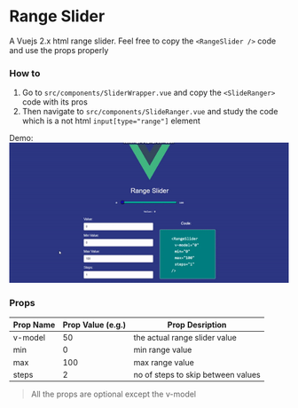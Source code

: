 # Range Slider

A Vuejs 2.x html range slider. Feel free to copy the `<RangeSlider />` code and use the props properly

### How to

 1. Go to `src/components/SliderWrapper.vue` and copy the `<SlideRanger>` code with its pros
 2. Then navigate to `src/components/SlideRanger.vue` and study the code which is a not html `input[type="range"]` element

Demo:
![Demo](demo/demo.gif)

### Props
| Prop Name | Prop Value (e.g.) | Prop Desription
|--|--|--|
| v-model | 50 | the actual range slider value |
| min | 0 | min range value |
| max | 100 | max range value |
| steps | 2 | no of steps to skip between values |

> All the props are optional except the v-model